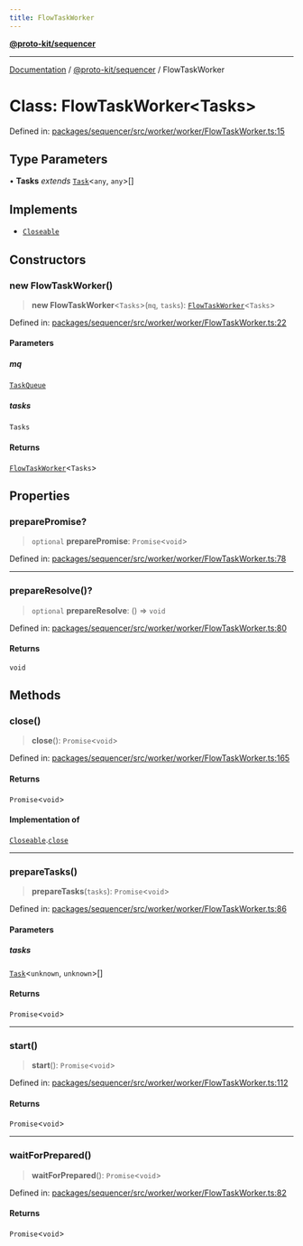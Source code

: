```yaml
---
title: FlowTaskWorker
---
```


[**@proto-kit/sequencer**](../README.md)

***

[Documentation](../../../README.md) / [@proto-kit/sequencer](../README.md) / FlowTaskWorker

# Class: FlowTaskWorker\<Tasks\>

Defined in: [packages/sequencer/src/worker/worker/FlowTaskWorker.ts:15](https://github.com/proto-kit/framework/blob/4d6b3b6da51b3edee0fbf25ce72c1f59ec61e891/packages/sequencer/src/worker/worker/FlowTaskWorker.ts#L15)

## Type Parameters

• **Tasks** *extends* [`Task`](../interfaces/Task.md)\<`any`, `any`\>[]

## Implements

- [`Closeable`](../interfaces/Closeable.md)

## Constructors

### new FlowTaskWorker()

> **new FlowTaskWorker**\<`Tasks`\>(`mq`, `tasks`): [`FlowTaskWorker`](FlowTaskWorker.md)\<`Tasks`\>

Defined in: [packages/sequencer/src/worker/worker/FlowTaskWorker.ts:22](https://github.com/proto-kit/framework/blob/4d6b3b6da51b3edee0fbf25ce72c1f59ec61e891/packages/sequencer/src/worker/worker/FlowTaskWorker.ts#L22)

#### Parameters

##### mq

[`TaskQueue`](../interfaces/TaskQueue.md)

##### tasks

`Tasks`

#### Returns

[`FlowTaskWorker`](FlowTaskWorker.md)\<`Tasks`\>

## Properties

### preparePromise?

> `optional` **preparePromise**: `Promise`\<`void`\>

Defined in: [packages/sequencer/src/worker/worker/FlowTaskWorker.ts:78](https://github.com/proto-kit/framework/blob/4d6b3b6da51b3edee0fbf25ce72c1f59ec61e891/packages/sequencer/src/worker/worker/FlowTaskWorker.ts#L78)

***

### prepareResolve()?

> `optional` **prepareResolve**: () => `void`

Defined in: [packages/sequencer/src/worker/worker/FlowTaskWorker.ts:80](https://github.com/proto-kit/framework/blob/4d6b3b6da51b3edee0fbf25ce72c1f59ec61e891/packages/sequencer/src/worker/worker/FlowTaskWorker.ts#L80)

#### Returns

`void`

## Methods

### close()

> **close**(): `Promise`\<`void`\>

Defined in: [packages/sequencer/src/worker/worker/FlowTaskWorker.ts:165](https://github.com/proto-kit/framework/blob/4d6b3b6da51b3edee0fbf25ce72c1f59ec61e891/packages/sequencer/src/worker/worker/FlowTaskWorker.ts#L165)

#### Returns

`Promise`\<`void`\>

#### Implementation of

[`Closeable`](../interfaces/Closeable.md).[`close`](../interfaces/Closeable.md#close)

***

### prepareTasks()

> **prepareTasks**(`tasks`): `Promise`\<`void`\>

Defined in: [packages/sequencer/src/worker/worker/FlowTaskWorker.ts:86](https://github.com/proto-kit/framework/blob/4d6b3b6da51b3edee0fbf25ce72c1f59ec61e891/packages/sequencer/src/worker/worker/FlowTaskWorker.ts#L86)

#### Parameters

##### tasks

[`Task`](../interfaces/Task.md)\<`unknown`, `unknown`\>[]

#### Returns

`Promise`\<`void`\>

***

### start()

> **start**(): `Promise`\<`void`\>

Defined in: [packages/sequencer/src/worker/worker/FlowTaskWorker.ts:112](https://github.com/proto-kit/framework/blob/4d6b3b6da51b3edee0fbf25ce72c1f59ec61e891/packages/sequencer/src/worker/worker/FlowTaskWorker.ts#L112)

#### Returns

`Promise`\<`void`\>

***

### waitForPrepared()

> **waitForPrepared**(): `Promise`\<`void`\>

Defined in: [packages/sequencer/src/worker/worker/FlowTaskWorker.ts:82](https://github.com/proto-kit/framework/blob/4d6b3b6da51b3edee0fbf25ce72c1f59ec61e891/packages/sequencer/src/worker/worker/FlowTaskWorker.ts#L82)

#### Returns

`Promise`\<`void`\>
